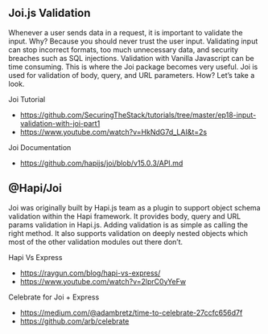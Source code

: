 ## Joi.js Validation ##
Whenever a user sends data in a request, it is important to validate the input. Why? Because you should never trust the user input. Validating input can stop incorrect formats, too much unnecessary data, and security breaches such as SQL injections. Validation with Vanilla Javascript can be time consuming. This is where the Joi package becomes very useful. Joi is used for validation of body, query, and URL parameters. How? Let’s take a look.

Joi Tutorial

* https://github.com/SecuringTheStack/tutorials/tree/master/ep18-input-validation-with-joi-part1
* https://www.youtube.com/watch?v=HkNdG7d_LAI&t=2s

Joi Documentation

* https://github.com/hapijs/joi/blob/v15.0.3/API.md

## @Hapi/Joi ##
Joi was originally built by Hapi.js team as a plugin to support object schema validation within the Hapi framework.
It provides body, query and URL params validation in Hapi.js. Adding validation is as simple as calling the right method. It also supports validation on deeply nested objects which most of the other validation modules out there don’t.

Hapi Vs Express

* https://raygun.com/blog/hapi-vs-express/
* https://www.youtube.com/watch?v=2lprC0yYeFw

Celebrate for Joi + Express
* https://medium.com/@adambretz/time-to-celebrate-27ccfc656d7f
* https://github.com/arb/celebrate
